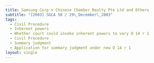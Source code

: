 ```yaml
---
title: Samsung Corp v Chinese Chamber Realty Pte Ltd and Others
subtitle: "[2003] SGCA 50 / 29\_December\_2003"
tags:
  - Civil Procedure
  - Inherent powers
  - Whether court could invoke inherent powers to vary O 14 r 1
  - Civil Procedure
  - Summary judgment
  - Application for summary judgment under new O 14 r 1
layout: single
---
```


